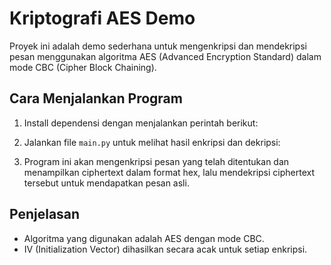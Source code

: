 # Kriptografi AES Demo

Proyek ini adalah demo sederhana untuk mengenkripsi dan mendekripsi pesan menggunakan algoritma AES (Advanced Encryption Standard) dalam mode CBC (Cipher Block Chaining).

## Cara Menjalankan Program

1. Install dependensi dengan menjalankan perintah berikut:

2. Jalankan file `main.py` untuk melihat hasil enkripsi dan dekripsi:

3. Program ini akan mengenkripsi pesan yang telah ditentukan dan menampilkan ciphertext dalam format hex, lalu mendekripsi ciphertext tersebut untuk mendapatkan pesan asli.

## Penjelasan

- Algoritma yang digunakan adalah AES dengan mode CBC.
- IV (Initialization Vector) dihasilkan secara acak untuk setiap enkripsi.
